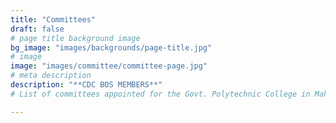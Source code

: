 ```yaml
---
title: "Committees"
draft: false
# page title background image
bg_image: "images/backgrounds/page-title.jpg"
# image
image: "images/committee/committee-page.jpg"
# meta description
description: "**CDC BOS MEMBERS**"
# List of committees appointed for the Govt. Polytechnic College in Maheshwaram.

---
```

